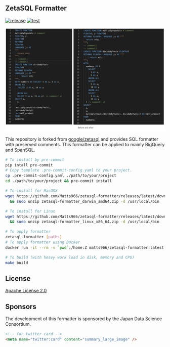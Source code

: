 ## ZetaSQL Formatter

[![release](https://github.com/Matts966/zetasql-formatter/workflows/release/badge.svg?event=create)](https://github.com/Matts966/zetasql-formatter/actions?query=event%3Acreate+workflow%3Arelease+)
[![test](https://github.com/Matts966/zetasql-formatter/workflows/test/badge.svg?branch=formatter)](https://github.com/Matts966/zetasql-formatter/actions?query=branch%3Aformatter+workflow%3Atest+)

<p align="center">
  <img src="./docs/changes.png">
</p>

This repository is forked from [google/zetasql](https://github.com/google/zetasql) and provides SQL formatter with preserved comments. This formatter can be applied to mainly BigQuery and SpanSQL.

```bash
# To install by pre-commit
pip intall pre-commit
# Copy template .pre-commit-config.yaml to your project.
cp .pre-commit-config.yaml ./path/to/your/project
cd ./path/to/your/project && pre-commit install
```

```bash
# To install for MacOSX
wget https://github.com/Matts966/zetasql-formatter/releases/latest/download/zetasql-formatter_darwin_amd64.zip \
  && sudo unzip zetasql-formatter_darwin_amd64.zip -d /usr/local/bin
```

```bash
# To install for Linux
wget https://github.com/Matts966/zetasql-formatter/releases/latest/download/zetasql-formatter_linux_x86_64.zip \
  && sudo unzip zetasql-formatter_linux_x86_64.zip -d /usr/local/bin
```

```bash
# To apply formatter
zetasql-formatter [paths]
# To apply formatter using Docker
docker run -it --rm -v `pwd`:/home:Z matts966/zetasql-formatter:latest [paths]
```

```bash
# To build (with heavy work load in disk, memory and CPU)
make build
```

## License

[Apache License 2.0](LICENSE)

## Sponsors

The development of this formatter is sponsored by the Japan Data Science Consortium.


```html
<!-- for twitter card -->
<meta name="twitter:card" content="summary_large_image" />
```
